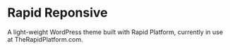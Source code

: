 Rapid Reponsive
================

A light-weight WordPress theme built with Rapid Platform, currently in use at TheRapidPlatform.com.
